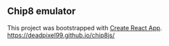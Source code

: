 ## Chip8 emulator
This project was bootstrapped with [Create React App](https://github.com/facebook/create-react-app).
https://deadpixel99.github.io/chip8js/
